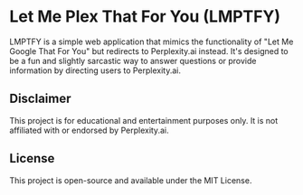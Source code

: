 # Let Me Plex That For You (LMPTFY)

LMPTFY is a simple web application that mimics the functionality of "Let Me Google That For You" but redirects to Perplexity.ai instead. It's designed to be a fun and slightly sarcastic way to answer questions or provide information by directing users to Perplexity.ai.

## Disclaimer

This project is for educational and entertainment purposes only. It is not affiliated with or endorsed by Perplexity.ai.

## License

This project is open-source and available under the MIT License.
